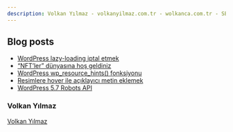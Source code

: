 ```yaml
---
description: Volkan Yılmaz - volkanyilmaz.com.tr - wolkanca.com.tr - SEO - WordPress
---
```


## Blog posts
<!-- BLOG-POST-LIST:START -->
- [WordPress lazy-loading iptal etmek](https://wolkanca.com.tr/wordpress-lazy-loading-iptal-etmek/)
- [“NFT’ler” dünyasına hoş geldiniz](https://wolkanca.com.tr/nftler-dunyasina-hos-geldiniz/)
- [WordPress wp_resource_hints() fonksiyonu](https://wolkanca.com.tr/wordpress-wp_resource_hints-fonksiyonu/)
- [Resimlere hover ile açıklayıcı metin eklemek](https://wolkanca.com.tr/resimlere-hover-ile-aciklayici-metin-eklemek/)
- [WordPress 5.7 Robots API](https://wolkanca.com.tr/wordpress-5-7-robots-api/)
<!-- BLOG-POST-LIST:END -->


### Volkan Yılmaz

[Volkan Yılmaz](https://volkanyilmaz.com.tr/)

